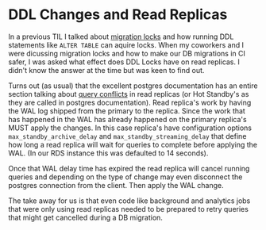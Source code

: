 # DDL Changes and Read Replicas 
In a previous TIL I talked about [migration locks](./migration_locks.md) and
how running DDL statements like `ALTER TABLE` can aquire locks. When my
coworkers and I were dicussing migration locks and how to make our DB
migrations in CI safer, I was asked what effect does DDL Locks have on read
replicas. I didn't know the answer at the time but was keen to find out. 

Turns out (as usual) that the excellent postgres documentation has an entire
section talking about [query conflicts](https://www.postgresql.org/docs/current/hot-standby.html#HOT-STANDBY-CONFLICT)
in read replicas (or Hot Standby's as they are called in postgres documentation).
Read replica's work by having the WAL log shipped from the primary to the
replica. Since the work that has happened in the WAL has already happened on
the primary replica's MUST apply the changes. In this case replica's have
configuration options `max_standby_archive_delay` and
`max_standby_streaming_delay` that define how long a read replica will wait for
queries to complete before applying the WAL. (In our RDS instance this was
defaulted to 14 seconds).

Once that WAL delay time has expired the read replica will cancel running queries
and depending on the type of change may even disconnect the postgres connection
from the client. Then apply the WAL change.

The take away for us is that even code like background and analytics jobs that
were only using read replicas needed to be prepared to retry queries that might
get cancelled during a DB migration.
